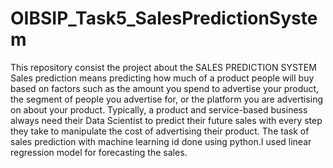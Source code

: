 # OIBSIP_Task5_SalesPredictionSystem
This repository consist the project about the SALES PREDICTION SYSTEM
Sales prediction means predicting how much of a product people will buy based on factors such as the amount you spend to advertise your product, the segment of people you advertise for, or the platform you are advertising on about your product. Typically, a product and service-based business always need their Data Scientist to predict their future sales with every step they take to manipulate the cost of advertising their product. The task of sales prediction with machine learning id done using python.I used linear regression model for forecasting the sales.
